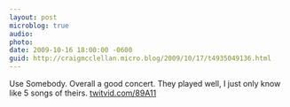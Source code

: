 ```yaml
---
layout: post
microblog: true
audio: 
photo: 
date: 2009-10-16 18:00:00 -0600
guid: http://craigmcclellan.micro.blog/2009/10/17/t4935049136.html
---
```

Use Somebody. Overall a good concert. They played well, I just only know like 5 songs of theirs.  [twitvid.com/89A11](http://twitvid.com/89A11)
